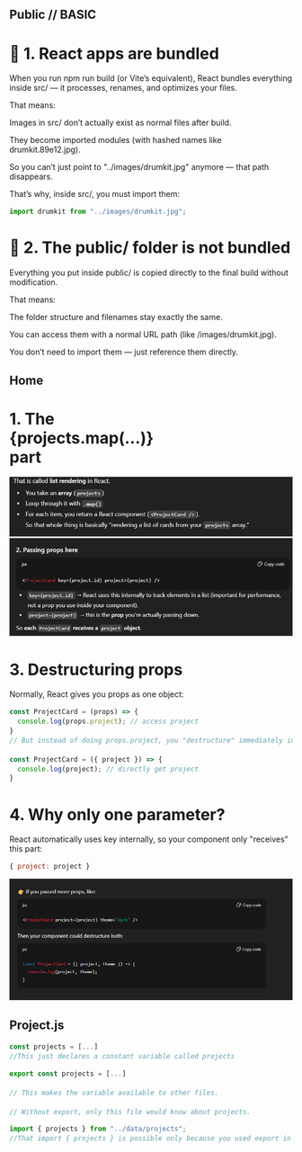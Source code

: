 ##  Public // BASIC


# 🧩 1. React apps are bundled

When you run npm run build (or Vite’s equivalent), React bundles everything inside src/ — it processes, renames, and optimizes your files.

That means:

Images in src/ don’t actually exist as normal files after build.

They become imported modules (with hashed names like drumkit.89e12.jpg).

So you can’t just point to "../images/drumkit.jpg" anymore — that path disappears.

That’s why, inside src/, you must import them:

```js
import drumkit from "../images/drumkit.jpg";
```

# 📂 2. The public/ folder is not bundled

Everything you put inside public/ is copied directly to the final build without modification.

That means:

The folder structure and filenames stay exactly the same.

You can access them with a normal URL path (like /images/drumkit.jpg).

You don’t need to import them — just reference them directly.


## Home 
# 1. The <div className='project_grid'> {projects.map(...)} </div> part
![alt text](image.png)
![alt text](image-1.png)

# 3. Destructuring props 

Normally, React gives you props as one object:

```jsx
const ProjectCard = (props) => {
  console.log(props.project); // access project
}
// But instead of doing props.project, you "destructure" immediately in the function signature:

const ProjectCard = ({ project }) => {
  console.log(project); // directly get project
}
```
# 4. Why only one parameter?
React automatically uses key internally, so your component only "receives" this part:
```js
{ project: project }

```
![alt text](image-2.png)

## Project.js

```js
const projects = [...]
//This just declares a constant variable called projects
```

```js
export const projects = [...]

// This makes the variable available to other files.

// Without export, only this file would know about projects.
```
```jsx
import { projects } from "../data/projects";
//That import { projects } is possible only because you used export in the first place.
```


